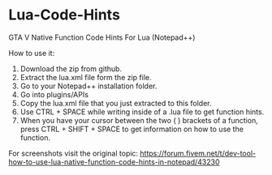# Lua-Code-Hints
GTA V Native Function Code Hints For Lua (Notepad++)

How to use it:

1) Download the zip from github.
2) Extract the lua.xml file form the zip file.
3) Go to your Notepad++ installation folder.
4) Go into plugins/APIs
5) Copy the lua.xml file that you just extracted to this folder.
6) Use CTRL + SPACE while writing inside of a .lua file to get function hints.
7) When you have your cursor between the two ( ) brackets of a function, press CTRL + SHIFT + SPACE to get information on how to use the function.

For screenshots visit the original topic: https://forum.fivem.net/t/dev-tool-how-to-use-lua-native-function-code-hints-in-notepad/43230
